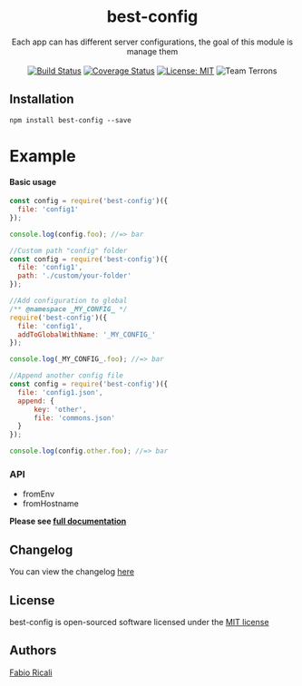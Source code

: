 <div align="center">
<h1>best-config</h1>
Each app can has different server configurations, the goal of this module is manage them
<br/><br/>
<a href="https://travis-ci.org/fabioricali/best-config" target="_blank"><img src="https://travis-ci.org/fabioricali/best-config.svg?branch=master" title="Build Status"/></a>
<a href="https://coveralls.io/github/fabioricali/best-config?branch=master" target="_blank"><img src="https://coveralls.io/repos/github/fabioricali/best-config/badge.svg?branch=master" title="Coverage Status"/></a>
<a href="https://opensource.org/licenses/MIT" target="_blank"><img src="https://img.shields.io/badge/License-MIT-yellow.svg" title="License: MIT"/></a>
<img src="https://img.shields.io/badge/team-terrons-orange.svg" title="Team Terrons"/>
</div>

## Installation

```
npm install best-config --save
```

# Example

#### Basic usage

```javascript
const config = require('best-config')({
  file: 'config1'
});

console.log(config.foo); //=> bar

//Custom path "config" folder
const config = require('best-config')({
  file: 'config1',
  path: './custom/your-folder'
});

//Add configuration to global
/** @namespace _MY_CONFIG_ */
require('best-config')({
  file: 'config1',
  addToGlobalWithName: '_MY_CONFIG_'
});

console.log(_MY_CONFIG_.foo); //=> bar

//Append another config file
const config = require('best-config')({
  file: 'config1.json',
  append: {
      key: 'other',
      file: 'commons.json'
  }
});

console.log(config.other.foo); //=> bar
```

### API
- fromEnv
- fromHostname

**Please see <a href="https://github.com/fabioricali/best-config/blob/master/api.md">full documentation</a>**

## Changelog
You can view the changelog <a target="_blank" href="https://github.com/fabioricali/best-config/blob/master/CHANGELOG.md">here</a>

## License
best-config is open-sourced software licensed under the <a target="_blank" href="http://opensource.org/licenses/MIT">MIT license</a>

## Authors
<a target="_blank" href="http://rica.li">Fabio Ricali</a>
